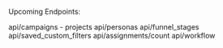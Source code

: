 Upcoming Endpoints:

api/campaigns - projects
api/personas
api/funnel_stages
api/saved_custom_filters
api/assignments/count
api/workflow